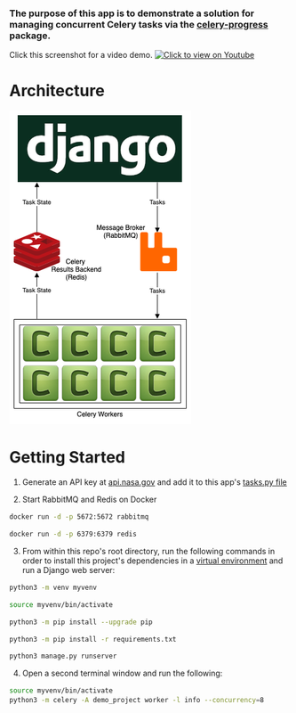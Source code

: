 ### The purpose of this app is to demonstrate a solution for managing concurrent Celery tasks via the [celery-progress](https://github.com/czue/celery-progress) package. 


Click this screenshot for a video demo.
[![Click to view on Youtube](celery_progress_demo.png)](https://www.youtube.com/watch?v=dWAJru1xx34 "Click to view on Youtube")

# Architecture

![Architecture Diagram](architecture_diagram.png)


# Getting Started

1. Generate an API key at [api.nasa.gov](https://api.nasa.gov/) and add it to this app's [tasks.py file](demo_app/tasks.py)

2. Start RabbitMQ and Redis on Docker

```bash
docker run -d -p 5672:5672 rabbitmq
```

```bash
docker run -d -p 6379:6379 redis
```

3. From within this repo's root directory, run the following commands in order to install this project's dependencies in a [virtual environment](https://docs.python.org/3/tutorial/venv.html) and run a Django web server:

```bash
python3 -m venv myvenv
```

```bash
source myvenv/bin/activate
```

```bash
python3 -m pip install --upgrade pip
```

```bash
python3 -m pip install -r requirements.txt
```

```bash
python3 manage.py runserver
```

4. Open a second terminal window and run the following:

```bash
source myvenv/bin/activate
python3 -m celery -A demo_project worker -l info --concurrency=8
```
